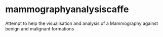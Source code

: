# mammographyanalysiscaffe
Attempt to help the visualisation and analysis of a Mammography against benign and malignant formations
